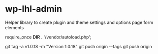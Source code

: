 # wp-lhl-admin
Helper library to create plugin and theme settings and options page form elements


require_once __DIR__ . '/vendor/autoload.php';

git tag -a v1.0.18 -m "Version 1.0.18"
git push origin --tags
git push origin